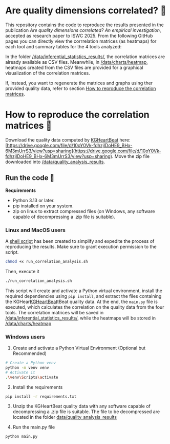 # Are quality dimensions correlated? 🔎
This repository contains the code to reproduce the results presented in the publication *Are quality dimensions correlated? An empirical investigation*, accepted as research paper to ISWC 2025. From the following GitHub pages you can directly view the corrrelation matrices (as heatmaps) for each tool and summary tables for the 4 tools analyzed: 

In the folder [/data/inferential_statistics_results/](./data/inferential_statistics_results/), the correlation matrices are already available as CSV files. Meanwhile, in [/data/charts/heatmap](./data/charts/heatmap/), heatmaps created from the CSV files are provided for a graphical visualization of the correlation matrices.

If, instead, you want to regenerate the matrices and graphs using ther provided quality data, refer to section [How to reproduce the correlation matrices](#how-to-reproduce-the-correlation-matrices-).

# How to reproduce the correlation matrices 🔬
Download the quality data computed by [KGHeartBeat](https://github.com/isislab-unisa/KGHeartBeat) here: [https://drive.google.com/file/d/10oY0Vk-fdhzjlDoHE9_BHx-6M3mUrrS3/view?usp=sharing](https://drive.google.com/file/d/10oY0Vk-fdhzjlDoHE9_BHx-6M3mUrrS3/view?usp=sharing). Move the zip file downloaded into [/data/quality_analysis_results](./data/quality_analysis_results/).

## Run the code 🚀
**Requirements**
- Python 3.13 or later.
- pip installed on your system.
- zip on linux to extract compressed files (on Windows, any software capable of decompressing a .zip file is suitable).
### Linux and MacOS users
A [shell script](run_correlation_analysis.sh) has been created to simplify and expedite the process of reproducing the results.
Make sure to grant execution permission to the script.
```sh
chmod +x run_correlation_analysis.sh
```

Then, execute it
```sh
./run_correlation_analysis.sh
```
This script will create and activate a Python virtual environment, install the required dependencies using ```pip install```, and extract the files containing the KGHear[KGHeartBeat](https://github.com/isislab-unisa/KGHeartBeat)tBeat quality data.
At the end, the ```main.py``` file is executed, which calculates the correlation on the quality data from the four tools. The correlation matrices will be saved in [/data/inferential_statistics_results/](./data/inferential_statistics_results/), while the heatmaps will be stored in [/data/charts/heatmap](./data/charts/heatmap/)

### Windows users

1. Create and activate a Python Virtual Environment (Optional but Recommended)
```sh
# Create a Python venv
python -m venv venv
# Activate it
.\venv\Scripts\activate
```

2. Install the requirements
```sh
pip install -r requirements.txt
```

3. Unzip the KGHeartBeat quality data with any software capable of decompressing a .zip file is suitable. The file to be decompressed are located in the folder [data/quality_analysis_results](./data/quality_analysis_results)

4. Run the main.py file

```sh
python main.py
```
